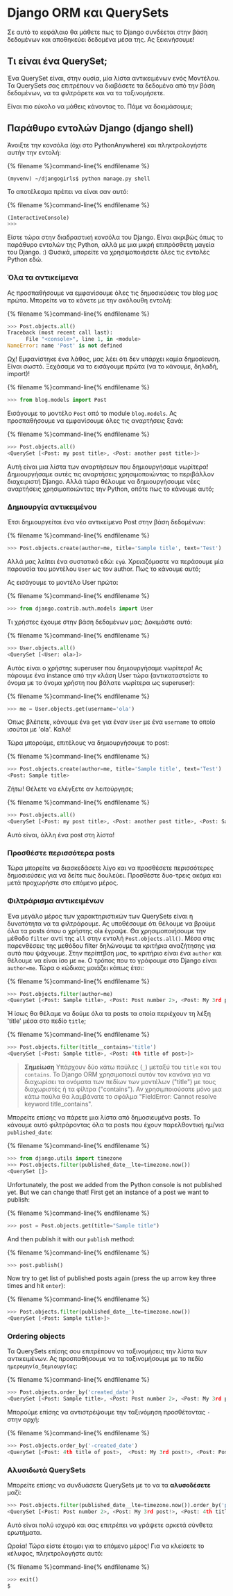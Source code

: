 # Django ORM και QuerySets

Σε αυτό το κεφάλαιο θα μάθετε πως το Django συνδέεται στην βάση δεδομένων και αποθηκεύει δεδομένα μέσα της. Ας ξεκινήσουμε!

## Τι είναι ένα QuerySet;

Ένα QuerySet είναι, στην ουσία, μία λίστα αντικειμένων ενός Μοντέλου. Τα QuerySets σας επιτρέπουν να διαβάσετε τα δεδομένα από την βάση δεδομένων, να τα φιλτράρετε και να τα ταξινομήσετε.

Είναι πιο εύκολο να μάθεις κάνοντας το. Πάμε να δοκιμάσουμε;

## Παράθυρο εντολών Django (django shell)

Άνοιξτε την κονσόλα (όχι στο PythonAnywhere) και πληκτρολογήστε αυτήν την εντολή:

{% filename %}command-line{% endfilename %}

    (myvenv) ~/djangogirls$ python manage.py shell
    

Το αποτέλεσμα πρέπει να είναι σαν αυτό:

{% filename %}command-line{% endfilename %}

```python
(InteractiveConsole)
>>>
```

Είστε τώρα στην διαδραστική κονσόλα του Django. Είναι ακριβώς όπως το παράθυρο εντολών της Python, αλλά με μια μικρή επιπρόσθετη μαγεία του Django. :) Φυσικά, μπορείτε να χρησιμοποιήσετε όλες τις εντολές Python εδώ.

### Όλα τα αντικείμενα

Ας προσπαθήσουμε να εμφανίσουμε όλες τις δημοσιεύσεις του blog μας πρώτα. Μπορείτε να το κάνετε με την ακόλουθη εντολή:

{% filename %}command-line{% endfilename %}

```python
>>> Post.objects.all()
Traceback (most recent call last):
      File "<console>", line 1, in <module>
NameError: name 'Post' is not defined
```

Ωχ! Εμφανίστηκε ένα λάθος, μας λέει ότι δεν υπάρχει καμία δημοσίευση. Είναι σωστό. Ξεχάσαμε να το εισάγουμε πρώτα (να το κάνουμε, δηλαδή, import)!

{% filename %}command-line{% endfilename %}

```python
>>> from blog.models import Post
```

Εισάγουμε το μοντέλο `Post` από το module `blog.models`. Ας προσπαθήσουμε να εμφανίσουμε όλες τις αναρτήσεις ξανά:

{% filename %}command-line{% endfilename %}

```python
>>> Post.objects.all()
<QuerySet [<Post: my post title>, <Post: another post title>]>
```

Αυτή είναι μια λίστα των αναρτήσεων που δημιουργήσαμε νωρίτερα! Δημιουργήσαμε αυτές τις αναρτήσεις χρησιμοποιώντας το περιβάλλον διαχειριστή Django. Αλλά τώρα θέλουμε να δημιουργήσουμε νέες αναρτήσεις χρησιμοποιώντας την Python, οπότε πως το κάνουμε αυτό;

### Δημιουργία αντικειμένου

Έτσι δημιουργείται ένα νέο αντικείμενο Post στην βάση δεδομένων:

{% filename %}command-line{% endfilename %}

```python
>>> Post.objects.create(author=me, title='Sample title', text='Test')
```

Αλλά μας λείπει ένα συστατικό εδώ: `εγώ`. Χρειαζόμαστε να περάσουμε μία παρουσία του μοντέλου `User` ως τον author. Πως το κάνουμε αυτό;

Ας εισάγουμε το μοντέλο User πρώτα:

{% filename %}command-line{% endfilename %}

```python
>>> from django.contrib.auth.models import User
```

Τι χρήστες έχουμε στην βάση δεδομένων μας; Δοκιμάστε αυτό:

{% filename %}command-line{% endfilename %}

```python
>>> User.objects.all()
<QuerySet [<User: ola>]>
```

Αυτός είναι ο χρήστης superuser που δημιουργήσαμε νωρίτερα! Ας πάρουμε ένα instance από την κλάση User τώρα (αντικαταστείστε το όνομα με το όνομα χρήστη που βάλατε νωρίτερα ως superuser):

{% filename %}command-line{% endfilename %}

```python
>>> me = User.objects.get(username='ola')
```

Όπως βλέπετε, κάνουμε ένa `get` για έναν `User` με ένα `username` το οποίο ισούται με 'ola'. Καλό!

Τώρα μπορούμε, επιτέλους να δημιουργήσουμε το post:

{% filename %}command-line{% endfilename %}

```python
>>> Post.objects.create(author=me, title='Sample title', text='Test')
<Post: Sample title>
```

Ζήτω! Θέλετε να ελέγξετε αν λειτούργησε;

{% filename %}command-line{% endfilename %}

```python
>>> Post.objects.all()
<QuerySet [<Post: my post title>, <Post: another post title>, <Post: Sample title>]>
```

Αυτό είναι, άλλη ένα post στη λίστα!

### Προσθέστε περισσότερα posts

Τώρα μπορείτε να διασκεδάσετε λίγο και να προσθέσετε περισσότερες δημοσιεύσεις για να δείτε πως δουλεύει. Προσθέστε δυο-τρεις ακόμα και μετά προχωρήστε στο επόμενο μέρος.

### Φιλτράρισμα αντικειμένων

Ένα μεγάλο μέρος των χαρακτηριστικών των QuerySets είναι η δυνατότητα να τα φιλτράρουμε. Ας υποθέσουμε ότι θέλουμε να βρούμε όλα τα posts όπου ο χρήστης ola έγραψε. Θα χρησιμοποιήσουμε την μέθοδο `filter` αντί της `all` στην εντολή `Post.objects.all()`. Μέσα στις παρενθέσεις της μεθόδου filter δηλώνουμε τα κριτήρια αναζήτησης για αυτό που ψάχνουμε. Στην περίπτβση μας, το κριτήριο είναι ένα `author` και θέλουμε να είναι ίσο με `me`. Ο τρόπος που το γράφουμε στο Django είναι `author=me`. Τώρα ο κώδικας μοιάζει κάπως έτσι:

{% filename %}command-line{% endfilename %}

```python
>>> Post.objects.filter(author=me)
<QuerySet [<Post: Sample title>, <Post: Post number 2>, <Post: My 3rd post!>, <Post: 4th title of post>]>
```

Ή ίσως θα θέλαμε να δούμε όλα τα posts τα οποία περιέχουν τη λέξη 'title' μέσα στο πεδίο `title`;

{% filename %}command-line{% endfilename %}

```python
>>> Post.objects.filter(title__contains='title')
<QuerySet [<Post: Sample title>, <Post: 4th title of post>]>
```

> **Σημείωση** Υπάρχουν δύο κάτω παύλες (`_`) μεταξύ του `title` και του `contains`. Το Django ORM χρησιμοποιεί αυτόν τον κανόνα για να διαχωρίσει τα ονόματα των πεδίων των μοντέλων ("title") με τους διαχωριστές ή τα φίλτρα ("contains"). Αν χρησιμποιούσατε μόνο μια κάτω παύλα θα λαμβάνατε το σφάλμα "FieldError: Cannot resolve keyword title_contains".

Μπορείτε επίσης να πάρετε μια λίστα από δημοσιευμένα posts. Το κάνουμε αυτό φιλτράροντας όλα τα posts που έχουν παρελθοντική ημ/νια `published_date`:

{% filename %}command-line{% endfilename %}

```python
>>> from django.utils import timezone
>>> Post.objects.filter(published_date__lte=timezone.now())
<QuerySet []>
```

Unfortunately, the post we added from the Python console is not published yet. But we can change that! First get an instance of a post we want to publish:

{% filename %}command-line{% endfilename %}

```python
>>> post = Post.objects.get(title="Sample title")
```

And then publish it with our `publish` method:

{% filename %}command-line{% endfilename %}

```python
>>> post.publish()
```

Now try to get list of published posts again (press the up arrow key three times and hit `enter`):

{% filename %}command-line{% endfilename %}

```python
>>> Post.objects.filter(published_date__lte=timezone.now())
<QuerySet [<Post: Sample title>]>
```

### Ordering objects

Τα QuerySets επίσης σου επιτρέπουν να ταξινομήσεις την λίστα των αντικειμένων. Ας προσπαθήσουμε να τα ταξινομήσουμε με το πεδίο `ημερομηνία_δημιουργίας`:

{% filename %}command-line{% endfilename %}

```python
>>> Post.objects.order_by('created_date')
<QuerySet [<Post: Sample title>, <Post: Post number 2>, <Post: My 3rd post!>, <Post: 4th title of post>]>
```

Μπορούμε επίσης να αντιστρέψουμε την ταξινόμηση προσθέτοντας `-` στην αρχή:

{% filename %}command-line{% endfilename %}

```python
>>> Post.objects.order_by('-created_date')
<QuerySet [<Post: 4th title of post>,  <Post: My 3rd post!>, <Post: Post number 2>, <Post: Sample title>]>
```

### Αλυσιδωτά QuerySets

Μπορείτε επίσης να συνδυάσετε QuerySets με το να τα **αλυσοδέσετε** μαζί:

```python
>>> Post.objects.filter(published_date__lte=timezone.now()).order_by('published_date')
<QuerySet [<Post: Post number 2>, <Post: My 3rd post!>, <Post: 4th title of post>, <Post: Sample title>]>
```

Αυτό είναι πολύ ισχυρό και σας επιτρέπει να γράψετε αρκετά σύνθετα ερωτήματα.

Ωραία! Τώρα είστε έτοιμοι για το επόμενο μέρος! Για να κλείσετε το κέλυφος, πληκτρολογήστε αυτό:

{% filename %}command-line{% endfilename %}

```python
>>> exit()
$
```